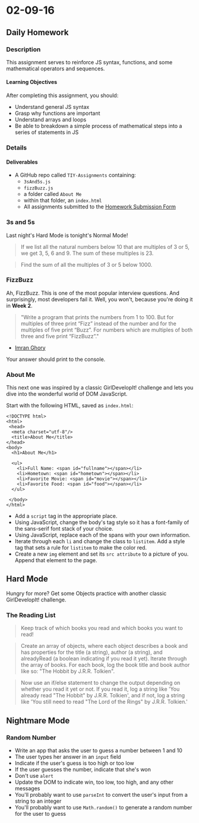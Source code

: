 # 02-09-16

## Daily Homework

### Description

This assignment serves to reinforce JS syntax, functions, and some mathematical operators and sequences.

#### Learning Objectives

After completing this assignment, you should:

* Understand general JS syntax
* Grasp why functions are important
* Understand arrays and loops
* Be able to breakdown a simple process of mathematical steps into a series of statements in JS

### Details

#### Deliverables

* A GitHub repo called `TIY-Assignments` containing:
  * `3sAnd5s.js`
  * `fizzBuzz.js`
  * a folder called `About Me`
  * within that folder, an `index.html`
  * All assignments submitted to the [Homework Submission Form](https://docs.google.com/a/theironyard.com/forms/d/1kgFQrS4ZIh-h82ruErBGX9lTF3PIomq01kTvT2DZr2A/viewform)

### 3s and 5s

Last night's Hard Mode is tonight's Normal Mode!

  > If we list all the natural numbers below 10 that are multiples of 3 or 5, we get 3, 5, 6 and 9. The sum of these multiples is 23.

  > Find the sum of all the multiples of 3 or 5 below 1000.

### FizzBuzz

Ah, FizzBuzz. This is one of the most popular interview questions. And surprisingly, most developers fail it. Well, you won't, because you're doing it in **Week 2**.

>"Write a program that prints the numbers from 1 to 100. But for multiples of three print “Fizz” instead of the number and for the multiples of five print “Buzz”. For numbers which are multiples of both three and five print “FizzBuzz”."
- [Imran Ghory](http://imranontech.com/2007/01/24/using-fizzbuzz-to-find-developers-who-grok-coding/)

Your answer should print to the console.

### About Me

This next one was inspired by a classic GirlDevelopIt! challenge and lets you dive into the wonderful world of DOM JavaScript.

Start with the following HTML, saved as `index.html`:

```HTML5
<!DOCTYPE html>
<html>
 <head>
  <meta charset="utf-8"/>
  <title>About Me</title>
</head>
<body>
  <h1>About Me</h1>

  <ul>
    <li>Full Name: <span id="fullname"></span></li>
    <li>Hometown: <span id="hometown"></span></li>
    <li>Favorite Movie: <span id="movie"></span></li>
    <li>Favorite Food: <span id="food"></span></li>
  </ul>

 </body>
</html>
```

* Add a `script` tag in the appropriate place.
* Using JavaScript, change the body's tag style so it has a font-family of the sans-serif font stack of your choice.
* Using JavaScript, replace each of the spans with your own information.
* Iterate through each `li` and change the class to `listitem`. Add a style tag that sets a rule for `listitem` to make the color red.
* Create a new `img` element and set its `src attribute` to a picture of you. Append that element to the page.

## Hard Mode

Hungry for more? Get some Objects practice with another classic GirlDevelopIt! challenge.

### The Reading List

>Keep track of which books you read and which books you want to read!

>Create an array of objects, where each object describes a book and has properties for the title (a string), author (a string), and alreadyRead (a boolean indicating if you read it yet).
Iterate through the array of books. For each book, log the book title and book author like so: "The Hobbit by J.R.R. Tolkien".

>Now use an if/else statement to change the output depending on whether you read it yet or not. If you read it, log a string like 'You already read "The Hobbit" by J.R.R. Tolkien', and if not, log a string like 'You still need to read "The Lord of the Rings" by J.R.R. Tolkien.'

## Nightmare Mode

### Random Number

- Write an app that asks the user to guess a number between 1 and 10
- The user types her answer in an `input` field
- Indicate if the user's guess is too high or too low
- If the user guesses the number, indicate that she's won
- Don't use `alert`
- Update the DOM to indicate win, too low, too high, and any other messages
- You'll probably want to use `parseInt` to convert the user's input from a string to an integer
- You'll probably want to use `Math.random()` to generate a random number for the user to guess

